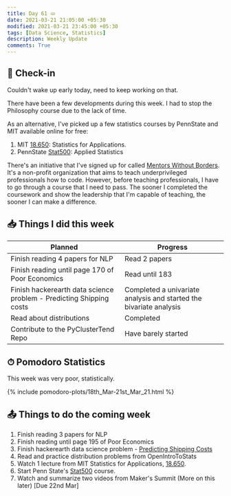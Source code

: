 ```yaml
---
title: Day 61 🫓
date: 2021-03-21 21:05:00 +05:30
modified: 2021-03-21 23:45:00 +05:30
tags: [Data Science, Statistics]
description: Weekly Update
comments: True
---
```


## 📩 Check-in

Couldn't wake up early today, need to keep working on that.

There have been a few developments during this week. I had to stop the Philosophy course due to the lack of time.

As an alternative, I've picked up a few statistics courses by PennState and MIT available online for free:

1. MIT <a href="https://ocw.mit.edu/courses/mathematics/18-650-statistics-for-applications-fall-2016/" rel="noopener" target="_blank">18.650</a>: Statistics for Applications.
2. PennState <a href="https://online.stat.psu.edu/stat500/" rel="noopener" target="_blank">Stat500</a>: Applied Statistics

There's an initiative that I've signed up for called <a href="https://www.mentorswithoutborders.net/" rel="noopener" target="_blank">Mentors Without Borders</a>. It's a non-profit organization that aims to teach underprivileged professionals how to code. However, before teaching professionals, I have to go through a course that I need to pass. The sooner I completed the coursework and show the leadership that I'm capable of teaching, the sooner I can make a difference.

## 📥 Things I did this week

| Planned                                                             | Progress                                                           |
| ------------------------------------------------------------------- | ------------------------------------------------------------------ |
| Finish reading 4 papers for NLP                                     | Read 2 papers                                                      |
| Finish reading until page 170 of Poor Economics                     | Read until 183                                                     |
| Finish hackerearth data science problem - Predicting Shipping costs | Completed a univariate analysis and started the bivariate analysis |
| Read about distributions                                            | Completed                                                          |
| Contribute to the PyClusterTend Repo                                | Have barely started                                                |

## ⏱ Pomodoro Statistics

This week was very poor, statistically.

{%  include pomodoro-plots/18th_Mar-21st_Mar_21.html  %}

## 📤 Things to do the coming week

1. Finish reading 3 papers for NLP
2. Finish reading until page 195 of Poor Economics
3. Finish hackerearth data science problem - <a href="https://www.hackerearth.com/challenges/competitive/hackerearth-machine-learning-challenge-predict-shipping-cost/" rel="noopener" target="_blank">Predicting Shipping Costs</a>
4. Read and practice distribution problems from OpenIntroToStats
5. Watch 1 lecture from MIT Statistics for Applications, <a href="https://ocw.mit.edu/courses/mathematics/18-650-statistics-for-applications-fall-2016/" rel="noopener" target="_blank">18.650</a>.
6. Start Penn State's <a href="https://online.stat.psu.edu/stat500/" rel="noopener" target="_blank">Stat500<a/> course.
7. Watch and summarize two videos from Maker's Summit (More on this later) [Due 22nd Mar]
